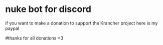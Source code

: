 # nuke bot for discord
if you want to make a donation to support the Krancher project here is my paypal

#thanks for all donations <3
